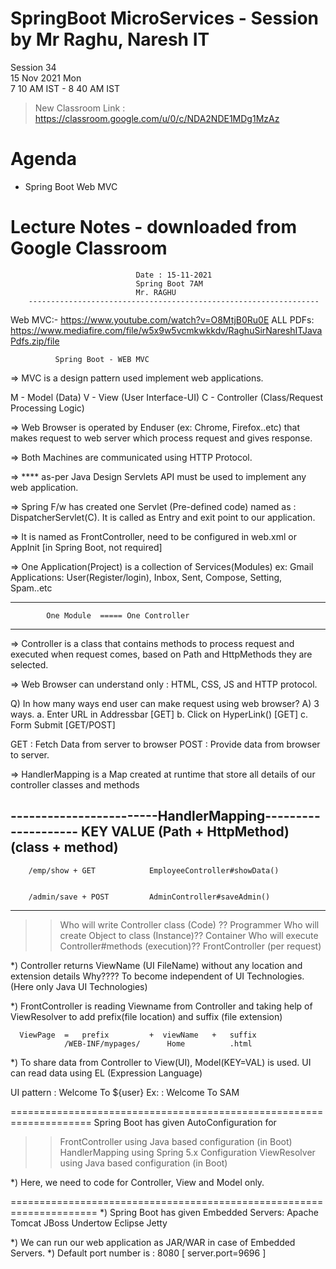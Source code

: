 # SpringBoot MicroServices - Session by Mr Raghu, Naresh IT

Session 34 \
15 Nov 2021 Mon \
7 10 AM IST - 8 40 AM IST

> New Classroom Link : https://classroom.google.com/u/0/c/NDA2NDE1MDg1MzAz

# Agenda

* Spring Boot Web MVC

# Lecture Notes - downloaded from Google Classroom

```
							Date : 15-11-2021
				 			Spring Boot 7AM
				   			Mr. RAGHU
	-----------------------------------------------------------------
```

Web MVC:-
https://www.youtube.com/watch?v=O8MtjB0Ru0E
ALL PDFs:
https://www.mediafire.com/file/w5x9w5vcmkwkkdv/RaghuSirNareshITJavaPdfs.zip/file

			  Spring Boot - WEB MVC

=> MVC is a design pattern used implement web applications.

M - Model (Data)
V - View  (User Interface-UI)
C - Controller (Class/Request Processing Logic)

=> Web Browser is operated by Enduser (ex: Chrome, Firefox..etc)
  that makes request to web server which process request and gives response.

=> Both Machines are communicated using HTTP Protocol.

=> **** as-per Java Design Servlets API must be used
       to implement any web application.

=> Spring F/w has created one Servlet (Pre-defined code) named as :
 DispatcherServlet(C). It is called as Entry and exit point to our application.

=> It is named as FrontController, need to be configured in web.xml or AppInit
    [in Spring Boot, not required]

=> One Application(Project) is a collection of Services(Modules)
   ex: Gmail Applications:
        User(Register/login), Inbox, Sent, Compose, Setting, Spam..etc

   **********************************************************************
    		One Module  ===== One Controller
   **********************************************************************

=>  Controller is a class that contains methods to process request and executed
    when request comes, based on Path and HttpMethods they are selected.

=> Web Browser can understand only : HTML, CSS, JS and HTTP protocol.


Q) In how many ways end user can make request using web browser?
A)
   3 ways.
   a. Enter URL in Addressbar  [GET]
   b. Click on HyperLink(<a>)  [GET]
   c. Form Submit              [GET/POST]

  GET : Fetch Data from server to browser
  POST : Provide data from browser to server.

=> HandlerMapping is a Map created at runtime that store all details of our
	controller classes and methods

   ------------------------HandlerMapping--------------------
   	     KEY                             VALUE
       (Path + HttpMethod)             (class + method)
   ----------------------------------------------------------
        /emp/show + GET            EmployeeController#showData()


        /admin/save + POST         AdminController#saveAdmin()
   -----------------------------------------------------------

 >> Who will write Controller class (Code) ??         Programmer
 >> Who will create Object to class (Instance)??      Container
 >> Who will execute Controller#methods (execution)?? FrontController (per request)

*) Controller returns ViewName (UI FileName) without any location and extension details
    Why???? To become independent of UI Technologies.
    (Here only Java UI Technologies)

*) FrontController is reading Viewname from Controller and taking help of
    ViewResolver to add prefix(file location) and suffix (file extension)


      ViewPage  =   prefix         +  viewName   +   suffix
                /WEB-INF/mypages/      Home          .html


*) To share data from Controller to View(UI), Model(KEY=VAL) is used.
   UI can read data using EL (Expression Language)

   UI pattern : Welcome To ${user}
   Ex:        : Welcome To SAM

====================================================================
Spring Boot has given AutoConfiguration for
>> FrontController using Java based configuration (in Boot)
>> HandlerMapping using Spring 5.x Configuration
>> ViewResolver using Java based configuration (in Boot)

*) Here, we need to code for Controller, View and Model only.

=====================================================================
*) Spring Boot has given Embedded Servers:
   Apache Tomcat
   JBoss Undertow
   Eclipse Jetty

*) We can run our web application as JAR/WAR in case of Embedded Servers.
*) Default port number is : 8080  [ server.port=9696 ]
